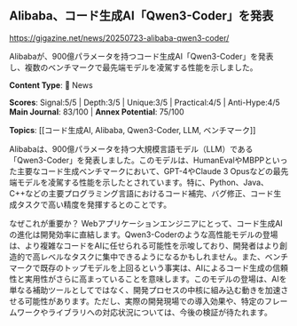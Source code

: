 ## Alibaba、コード生成AI「Qwen3-Coder」を発表

https://gigazine.net/news/20250723-alibaba-qwen3-coder/

Alibabaが、900億パラメータを持つコード生成AI「Qwen3-Coder」を発表し、複数のベンチマークで最先端モデルを凌駕する性能を示しました。

**Content Type**: 📰 News

**Scores**: Signal:5/5 | Depth:3/5 | Unique:3/5 | Practical:4/5 | Anti-Hype:4/5
**Main Journal**: 83/100 | **Annex Potential**: 75/100

**Topics**: [[コード生成AI, Alibaba, Qwen3-Coder, LLM, ベンチマーク]]

Alibabaは、900億パラメータを持つ大規模言語モデル（LLM）である「Qwen3-Coder」を発表しました。このモデルは、HumanEvalやMBPPといった主要なコード生成ベンチマークにおいて、GPT-4やClaude 3 Opusなどの最先端モデルを凌駕する性能を示したとされています。特に、Python、Java、C++などの主要プログラミング言語におけるコード補完、バグ修正、コード生成タスクで高い精度を発揮するとのことです。

なぜこれが重要か？ Webアプリケーションエンジニアにとって、コード生成AIの進化は開発効率に直結します。Qwen3-Coderのような高性能モデルの登場は、より複雑なコードをAIに任せられる可能性を示唆しており、開発者はより創造的で高レベルなタスクに集中できるようになるかもしれません。また、ベンチマークで既存のトップモデルを上回るという事実は、AIによるコード生成の信頼性と実用性がさらに高まっていることを意味します。このモデルの登場は、AIを単なる補助ツールとしてではなく、開発プロセスの中核に組み込む動きを加速させる可能性があります。ただし、実際の開発現場での導入効果や、特定のフレームワークやライブラリへの対応状況については、今後の検証が待たれます。
```

